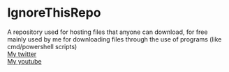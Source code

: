 # IgnoreThisRepo
A repository used for hosting files that anyone can download, for free<br>mainly used by me for downloading files through the use of programs (like cmd/powershell scripts)<br>[My twitter](https://twitter.com/o4six1)<br>[My youtube](https://youtube.com/@o4six1)
